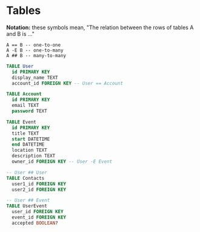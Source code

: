 # Tables

**Notation:** these symbols mean, "The relation between the rows of tables A and B is ..."

```
A == B -- one-to-one
A -E B -- one-to-many
A ## B -- many-to-many
```

```sql
TABLE User
  id PRIMARY KEY
  display_name TEXT
  account_id FOREIGN KEY -- User == Account

TABLE Account
  id PRIMARY KEY
  email TEXT
  password TEXT

TABLE Event
  id PRIMARY KEY
  title TEXT
  start DATETIME
  end DATETIME
  location TEXT
  description TEXT
  owner_id FOREIGN KEY -- User -E Event

-- User ## User
TABLE Contacts
  user1_id FOREIGN KEY
  user2_id FOREIGN KEY

-- User ## Event
TABLE UserEvent
  user_id FOREIGN KEY
  event_id FOREIGN KEY
  accepted BOOLEAN?
```